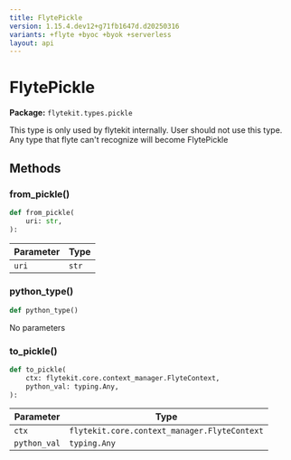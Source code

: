 ```yaml
---
title: FlytePickle
version: 1.15.4.dev12+g71fb1647d.d20250316
variants: +flyte +byoc +byok +serverless
layout: api
---
```


# FlytePickle

**Package:** `flytekit.types.pickle`

This type is only used by flytekit internally. User should not use this type.
Any type that flyte can't recognize will become FlytePickle


## Methods

### from_pickle()

```python
def from_pickle(
    uri: str,
):
```
| Parameter | Type |
|-|-|
| `uri` | `str` |
### python_type()

```python
def python_type()
```
No parameters
### to_pickle()

```python
def to_pickle(
    ctx: flytekit.core.context_manager.FlyteContext,
    python_val: typing.Any,
):
```
| Parameter | Type |
|-|-|
| `ctx` | `flytekit.core.context_manager.FlyteContext` |
| `python_val` | `typing.Any` |
